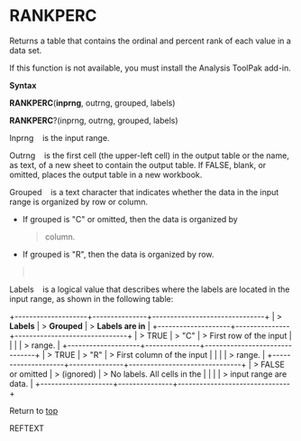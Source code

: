 RANKPERC
========

Returns a table that contains the ordinal and percent rank of each value
in a data set.

If this function is not available, you must install the Analysis ToolPak
add-in.

**Syntax**

**RANKPERC**(**inprng**, outrng, grouped, labels)

**RANKPERC**?(inprng, outrng, grouped, labels)

Inprng    is the input range.

Outrng    is the first cell (the upper-left cell) in the output table or
the name, as text, of a new sheet to contain the output table. If FALSE,
blank, or omitted, places the output table in a new workbook.

Grouped    is a text character that indicates whether the data in the
input range is organized by row or column.

-   If grouped is \"C\" or omitted, then the data is organized by
    > column.

-   If grouped is \"R\", then the data is organized by row.

>  

Labels    is a logical value that describes where the labels are located
in the input range, as shown in the following table:

+--------------------+---------------+-------------------------------+
| > **Labels**       | > **Grouped** | > **Labels are in**           |
+--------------------+---------------+-------------------------------+
| > TRUE             | > \"C\"       | > First row of the input      |
|                    |               | > range.                      |
+--------------------+---------------+-------------------------------+
| > TRUE             | > \"R\"       | > First column of the input   |
|                    |               | > range.                      |
+--------------------+---------------+-------------------------------+
| > FALSE or omitted | > (ignored)   | > No labels. All cells in the |
|                    |               | > input range are data.       |
+--------------------+---------------+-------------------------------+

Return to [top](#Q)

REFTEXT
